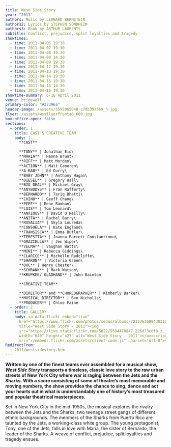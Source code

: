 ```yaml
---
title: West Side Story
year: "2011"
authors: Music by LEONARD BERNSTEIN
authors2: Lyrics by STEPHEN SONDHEIM
authors3: Book by ARTHUR LAURENTS
subtitle: Conflict, prejudice, split loyalties and tragedy
showtimes:
  - time: 2011-04-06 19:30
  - time: 2011-04-07 19:30
  - time: 2011-04-08 19:30
  - time: 2011-04-09 14:30
  - time: 2011-04-09 19:30
  - time: 2011-04-12 19:30
  - time: 2011-04-13 19:30
  - time: 2011-04-14 19:30
  - time: 2011-04-15 19:30
  - time: 2011-04-16 14:30
  - time: 2011-04-16 19:30
showtime-summary: 6-16 April 2011
venue: bridewell
primary-color: "#37396a"
header-image: /assets/5595065048_c7db39a5e9_h.jpg
flyer: /assets/wssflyerfronta6_600.jpg
box-office-open: false
sections:
  - order: 1
    title: CAST & CREATIVE TEAM
    body: |-
      **CAST**

      **TONY** | Jonathan Eio\
      **MARIA** | Hanna Brunt\
      **RIFF** | Matt Morden\
      **ACTION** | Matt Cameron\
      **A-RAB** | Ed Curry\
      **BABY JOHN** | Anthony Hagan\
      **DIESEL** | Gregory Hall\
      **BIG DEAL** | Michael Gray\
      **ANYBODYS** | Fran Rafferty\
      **BERNARDO** | Tariq Bhatti\
      **CHINO** | Geoff Chang\
      **PEPE** | Rene Bamban\
      **LUIS** | Tom Leonard\
      **ANXIOUS** | David O'Reilly\
      **ANITA** | Rachel Barry\
      **ROSALIA** | Skyla Loureda\
      **CONSUELA** | Kate England\
      **FRANSISCA** | Emma Butler\
      **TERESITA** | Joanna Barrett Constantinou\
      **GRAZIELLA** | Jen Wiper\
      **VELMA** | Vaughan Watts\
      **MINI** | Rebecca Giddings\
      **CLARICE** | Michelle Radcliffe\
      **SHARON** | Victoria Green\
      **DOC** | Henry Chester\
      **SCHRANK** | Mark Watson\
      **KRUPKEE/ GLADHAND** | John Bainton

      **CREATIVE TEAM**

      **DIRECTOR** and **CHOREOGRAPHER** | Kimberly Barker\
      **MUSICAL DIRECTOR** | Ben Nicholls\
      **PRODUCER** | Chloe Faine
  - order: 2
    title: GALLERY
    body: <a data-flickr-embed="true"
      href="https://www.flickr.com/photos/sedos/albums/72157626004303101"
      title="West Side Story - 2011"><img
      src="https://live.staticflickr.com/5022/5594478847_226d73cdfb_z.jpg"
      width="640" height="427" alt="West Side Story - 2011"></a><script async
      src="//embedr.flickr.com/assets/client-code.js" charset="utf-8"></script>
RedirectFrom:
  - 2011/westsidestory.htm
---
```

**Written by one of the finest teams ever assembled for a musical show, *West Side Story* transports a timeless, classic love story to the raw urban streets of New York City where war is raging between the Jets and the Sharks. With a score consisting of some of theatre’s most memorable and moving numbers, the show provides the chance to sing, dance and act your hearts out in what is understandably one of history’s most treasured and popular theatrical masterpieces.**

Set in New York City in the mid-1950s, the musical explores the rivalry between the Jets and the Sharks, two teenage street gangs of different ethnic backgrounds. The members of the Sharks from Puerto Rico are taunted by the Jets, a working-class white group. The young protagonist, Tony, one of the Jets, falls in love with Maria, the sister of Bernardo, the leader of the Sharks. A weave of conflict, prejudice, split loyalties and tragedy ensues.
